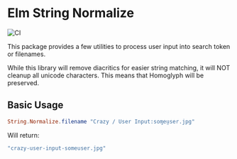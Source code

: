 # Elm String Normalize

![CI](https://github.com/kuon/elm-string-normalize/workflows/CI/badge.svg)

This package provides a few utilities to process user input into search token
or filenames.


While this library will remove diacritics for easier string matching, it will
NOT cleanup all unicode characters. This means that Homoglyph will be
preserved.


## Basic Usage

```elm
String.Normalize.filename "Crazy / User Input:soɱeṳser.jpg"
```

Will return:

```elm
"crazy-user-input-someuser.jpg"
```
